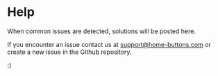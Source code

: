 # Help

When common issues are detected, solutions will be posted here.

If you encounter an issue contact us at [support@home-buttons.com](mailto:support@home-buttons.com)
 or create a new issue in the Github repository.

:)